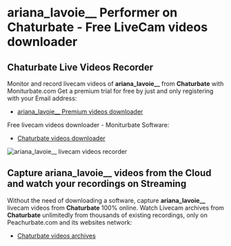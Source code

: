# ariana_lavoie__ Performer on Chaturbate - Free LiveCam videos downloader

## Chaturbate Live Videos Recorder

Monitor and record livecam videos of **ariana_lavoie__** from **Chaturbate** with Moniturbate.com
Get a premium trial for free by just and only registering with your Email address:
* [ariana_lavoie__ Premium videos downloader](https://moniturbate.com/request-demo-licence-key.html)

Free livecam videos downloader - Moniturbate Software:
* [Chaturbate videos downloader](https://moniturbate.com/moniturbate-download-software.html)

![ariana_lavoie__ livecam videos recorder](https://peachurnet.com/templates/moniturbate-software.png)


## Capture ariana_lavoie__ videos from the Cloud and watch your recordings on Streaming

Without the need of downloading a software, capture **ariana_lavoie__** livecam videos from **Chaturbate** 100% online.
Watch Livecam archives from **Chaturbate** unlimitedly from thousands of existing recordings, only on Peachurbate.com and its websites network:
* [Chaturbate videos archives](https://peachurnet.com/)